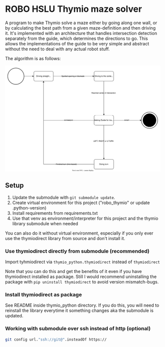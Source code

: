 # ROBO HSLU Thymio maze solver

A program to make Thymio solve a maze either by going along one wall, or by calculating the best path from a given maze-definition and then driving it.
It's implemented with an architecture that handles intersection detection separately from the guide, which determines the directions to go. This allows the implementations of the guide to be very simple and abstract without the need to deal with any actual robot stuff.

The algorithm is as follows:

![process-diagram](./state-machine.svg)

## Setup

1. Update the submodule with `git submodule update`.
2. Create virtual environment for this project ("robo_thymio" or update .python-version)
3. Install requirements from requirements.txt
4. Use that venv as environment/interpreter for this project and the thymio library submodule when needed

You can also do it without virtual environment, especially if you only ever use the thymiodirect library from source and
don't install it.

### Use thymiodirect directly from submodule (recommended)

Import tyhmiodirect via `thymio_python.thymiodirect` instead of `thymiodirect`

Note that you can do this and get the benefits of it even if you have thymiodirect installed as package.
Still I would recommend uninstalling the package with `pip uninstall thymiodirect` to avoid version mismatch-bugs.

### Install thymiodirect as package

See README inside thymio_python directory. If you do this, you will need to reinstall the library everytime it
something changes aka the submodule is updated.

### Working with submodule over ssh instead of http (optional)

```bash
git config url."ssh://git@".insteadOf https://
```
